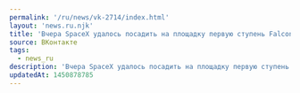 ```yaml
---
permalink: '/ru/news/vk-2714/index.html'
layout: 'news.ru.njk'
title: 'Вчера SpaceX удалось посадить на площадку первую ступень Falcon 9, которая доставила в космос о'
source: ВКонтакте
tags:
  - news_ru
description: 'Вчера SpaceX удалось посадить на площадку первую ступень Falcon 9, которая доставила в космос'
updatedAt: 1450878785
---
```

